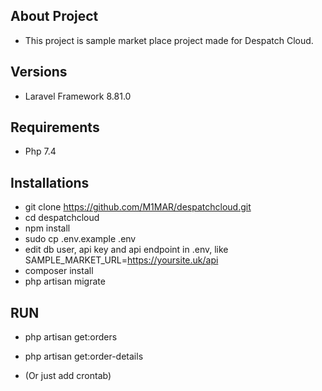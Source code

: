 ## About Project

- This project is sample market place project made for Despatch Cloud. 

## Versions

- Laravel Framework 8.81.0

## Requirements

- Php 7.4

## Installations

- git clone https://github.com/M1MAR/despatchcloud.git
- cd despatchcloud
- npm install
- sudo cp .env.example .env
- edit db user, api key and api endpoint in .env, like<br>
SAMPLE_MARKET_URL=https://yoursite.uk/api
- composer install
- php artisan migrate

## RUN
- php artisan get:orders
- php artisan get:order-details

- (Or just add crontab)
